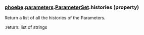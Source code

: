 ### [phoebe](phoebe.md).[parameters](phoebe.parameters.md).[ParameterSet](phoebe.parameters.ParameterSet.md).histories (property)




Return a list of all the histories of the Parameters.

:return: list of strings

